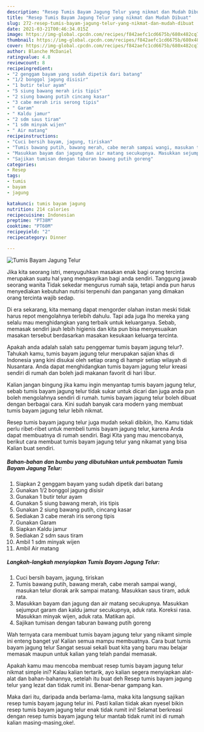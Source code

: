 ```yaml
---
description: "Resep Tumis Bayam Jagung Telur yang nikmat dan Mudah Dibuat"
title: "Resep Tumis Bayam Jagung Telur yang nikmat dan Mudah Dibuat"
slug: 272-resep-tumis-bayam-jagung-telur-yang-nikmat-dan-mudah-dibuat
date: 2021-03-21T00:46:34.015Z
image: https://img-global.cpcdn.com/recipes/f842aefc1cd6675b/680x482cq70/tumis-bayam-jagung-telur-foto-resep-utama.jpg
thumbnail: https://img-global.cpcdn.com/recipes/f842aefc1cd6675b/680x482cq70/tumis-bayam-jagung-telur-foto-resep-utama.jpg
cover: https://img-global.cpcdn.com/recipes/f842aefc1cd6675b/680x482cq70/tumis-bayam-jagung-telur-foto-resep-utama.jpg
author: Blanche McDaniel
ratingvalue: 4.8
reviewcount: 8
recipeingredient:
- "2 genggam bayam yang sudah dipetik dari batang"
- "1/2 bonggol jagung disisir"
- "1 butir telur ayam"
- "5 siung bawang merah iris tipis"
- "2 siung bawang putih cincang kasar"
- "3 cabe merah iris serong tipis"
- " Garam"
- " Kaldu jamur"
- "2 sdm saus tiram"
- "1 sdm minyak wijen"
- " Air matang"
recipeinstructions:
- "Cuci bersih bayam, jagung, tiriskan"
- "Tumis bawang putih, bawang merah, cabe merah sampai wangi, masukan telur diorak arik sampai matang. Masukkan saus tiram, aduk rata."
- "Masukkan bayam dan jagung dan air matang secukupnya. Masukkan sejumput garam dan kaldu jamur secukupnya, aduk rata. Koreksi rasa. Masukkan minyak wijen, aduk rata. Matikan api."
- "Sajikan tumisan dengan taburan bawang putih goreng"
categories:
- Resep
tags:
- tumis
- bayam
- jagung

katakunci: tumis bayam jagung 
nutrition: 214 calories
recipecuisine: Indonesian
preptime: "PT38M"
cooktime: "PT60M"
recipeyield: "2"
recipecategory: Dinner

---
```



![Tumis Bayam Jagung Telur](https://img-global.cpcdn.com/recipes/f842aefc1cd6675b/680x482cq70/tumis-bayam-jagung-telur-foto-resep-utama.jpg)

Jika kita seorang istri, menyuguhkan masakan enak bagi orang tercinta merupakan suatu hal yang mengasyikan bagi anda sendiri. Tanggung jawab seorang  wanita Tidak sekedar mengurus rumah saja, tetapi anda pun harus menyediakan kebutuhan nutrisi terpenuhi dan panganan yang dimakan orang tercinta wajib sedap.

Di era  sekarang, kita memang dapat mengorder olahan instan meski tidak harus repot mengolahnya terlebih dahulu. Tapi ada juga lho mereka yang selalu mau menghidangkan yang terbaik untuk keluarganya. Sebab, memasak sendiri jauh lebih higienis dan kita pun bisa menyesuaikan masakan tersebut berdasarkan masakan kesukaan keluarga tercinta. 



Apakah anda adalah salah satu penggemar tumis bayam jagung telur?. Tahukah kamu, tumis bayam jagung telur merupakan sajian khas di Indonesia yang kini disukai oleh setiap orang di hampir setiap wilayah di Nusantara. Anda dapat menghidangkan tumis bayam jagung telur kreasi sendiri di rumah dan boleh jadi makanan favorit di hari libur.

Kalian jangan bingung jika kamu ingin menyantap tumis bayam jagung telur, sebab tumis bayam jagung telur tidak sukar untuk dicari dan juga anda pun boleh mengolahnya sendiri di rumah. tumis bayam jagung telur boleh dibuat dengan berbagai cara. Kini sudah banyak cara modern yang membuat tumis bayam jagung telur lebih nikmat.

Resep tumis bayam jagung telur juga mudah sekali dibikin, lho. Kamu tidak perlu ribet-ribet untuk membeli tumis bayam jagung telur, karena Anda dapat membuatnya di rumah sendiri. Bagi Kita yang mau mencobanya, berikut cara membuat tumis bayam jagung telur yang nikamat yang bisa Kalian buat sendiri.

<!--inarticleads1-->

##### Bahan-bahan dan bumbu yang dibutuhkan untuk pembuatan Tumis Bayam Jagung Telur:

1. Siapkan 2 genggam bayam yang sudah dipetik dari batang
1. Gunakan 1/2 bonggol jagung disisir
1. Gunakan 1 butir telur ayam
1. Gunakan 5 siung bawang merah, iris tipis
1. Gunakan 2 siung bawang putih, cincang kasar
1. Sediakan 3 cabe merah iris serong tipis
1. Gunakan  Garam
1. Siapkan  Kaldu jamur
1. Sediakan 2 sdm saus tiram
1. Ambil 1 sdm minyak wijen
1. Ambil  Air matang




<!--inarticleads2-->

##### Langkah-langkah menyiapkan Tumis Bayam Jagung Telur:

1. Cuci bersih bayam, jagung, tiriskan
1. Tumis bawang putih, bawang merah, cabe merah sampai wangi, masukan telur diorak arik sampai matang. Masukkan saus tiram, aduk rata.
1. Masukkan bayam dan jagung dan air matang secukupnya. Masukkan sejumput garam dan kaldu jamur secukupnya, aduk rata. Koreksi rasa. Masukkan minyak wijen, aduk rata. Matikan api.
1. Sajikan tumisan dengan taburan bawang putih goreng




Wah ternyata cara membuat tumis bayam jagung telur yang nikamt simple ini enteng banget ya! Kalian semua mampu membuatnya. Cara buat tumis bayam jagung telur Sangat sesuai sekali buat kita yang baru mau belajar memasak maupun untuk kalian yang telah pandai memasak.

Apakah kamu mau mencoba membuat resep tumis bayam jagung telur nikmat simple ini? Kalau kalian tertarik, ayo kalian segera menyiapkan alat-alat dan bahan-bahannya, setelah itu buat deh Resep tumis bayam jagung telur yang lezat dan tidak rumit ini. Benar-benar gampang kan. 

Maka dari itu, daripada anda berlama-lama, maka kita langsung sajikan resep tumis bayam jagung telur ini. Pasti kalian tiidak akan nyesel bikin resep tumis bayam jagung telur enak tidak rumit ini! Selamat berkreasi dengan resep tumis bayam jagung telur mantab tidak rumit ini di rumah kalian masing-masing,oke!.

